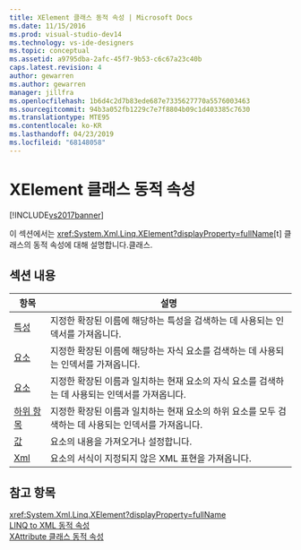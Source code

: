 ```yaml
---
title: XElement 클래스 동적 속성 | Microsoft Docs
ms.date: 11/15/2016
ms.prod: visual-studio-dev14
ms.technology: vs-ide-designers
ms.topic: conceptual
ms.assetid: a9795dba-2afc-45f7-9b53-c6c67a23c40b
caps.latest.revision: 4
author: gewarren
ms.author: gewarren
manager: jillfra
ms.openlocfilehash: 1b6d4c2d7b83ede687e7335627770a5576003463
ms.sourcegitcommit: 94b3a052fb1229c7e7f8804b09c1d403385c7630
ms.translationtype: MTE95
ms.contentlocale: ko-KR
ms.lasthandoff: 04/23/2019
ms.locfileid: "68148058"
---
```

# <a name="xelement-class-dynamic-properties"></a>XElement 클래스 동적 속성
[!INCLUDE[vs2017banner](../includes/vs2017banner.md)]

이 섹션에서는 <xref:System.Xml.Linq.XElement?displayProperty=fullName>[t] 클래스의 동적 속성에 대해 설명합니다.<!-- TODO: review code entity reference <xref:assetId:///t?qualifyHint=False&amp;autoUpgrade=True>  -->클래스.  
  
## <a name="in-this-section"></a>섹션 내용  
  
|항목|설명|  
|-----------|-----------------|  
|[특성](../designers/attribute-xelement-dynamic-property.md)|지정한 확장된 이름에 해당하는 특성을 검색하는 데 사용되는 인덱서를 가져옵니다.|  
|[요소](../designers/element-xelement-dynamic-property.md)|지정한 확장된 이름에 해당하는 자식 요소를 검색하는 데 사용되는 인덱서를 가져옵니다.|  
|[요소](../designers/elements-xelement-dynamic-property.md)|지정한 확장된 이름과 일치하는 현재 요소의 자식 요소를 검색하는 데 사용되는 인덱서를 가져옵니다.|  
|[하위 항목](../designers/descendants-xelement-dynamic-property.md)|지정한 확장된 이름과 일치하는 현재 요소의 하위 요소를 모두 검색하는 데 사용되는 인덱서를 가져옵니다.|  
|[값](../designers/value-xelement-dynamic-property.md)|요소의 내용을 가져오거나 설정합니다.|  
|[Xml](../designers/xml-xelement-dynamic-property.md)|요소의 서식이 지정되지 않은 XML 표현을 가져옵니다.|  
  
## <a name="see-also"></a>참고 항목  
 <xref:System.Xml.Linq.XElement?displayProperty=fullName>   
 [LINQ to XML 동적 속성](../designers/linq-to-xml-dynamic-properties.md)   
 [XAttribute 클래스 동적 속성](../designers/xattribute-class-dynamic-properties.md)
